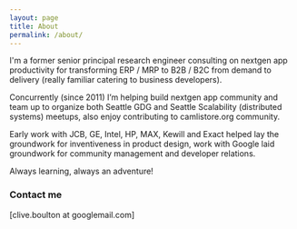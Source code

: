 ```yaml
---
layout: page
title: About
permalink: /about/
---
```

I'm a former senior principal research engineer consulting on nextgen app productivity for transforming ERP / MRP to B2B / B2C from demand to delivery (really familiar catering to business developers).

Concurrently (since 2011) I’m helping build nextgen app community and team up to organize both Seattle GDG and Seattle Scalability (distributed systems) meetups, also enjoy contributing to camlistore.org community.

Early work with JCB, GE, Intel, HP, MAX, Kewill and Exact helped lay the groundwork for inventiveness in product design, work with Google laid groundwork for community management and developer relations.    

Always learning, always an adventure!

### Contact me

[clive.boulton at googlemail.com]
